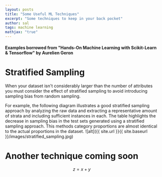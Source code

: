 ```yaml
---
layout: posts
title: "Some Useful ML Techniques"
excerpt: "Some techniques to keep in your back pocket"
author: sal
tags: machine learning
mathjax: "true"
---
```


#### Examples borrowed from "Hands-On Machine Learning with Scikit-Learn & Tensorflow" by Aurelien Geron

# Stratified Sampling

When your dataset isn't considerably larger than the number of attributes you must consider the effect of stratified sampling to
avoid introducing sampling bias from random sampling.

For example, the following diagram illustrates a good stratified sampling approach by analyzing the raw data and extracting a representative amount of strata and including sufficient instances in each. The table highlights the decrease in sampling bias in the test sets generated using a stratified sampling approach. This methods category proportions are almost identical to the actual proportions in the dataset.
![alt]({{ site.url }}{{ site.baseurl }}/images/stratified_sampling.jpg)



# Another technique coming soon
$$z=x+y$$
